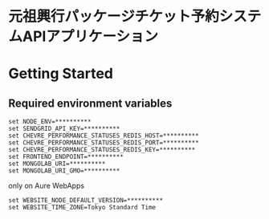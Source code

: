 # 元祖興行パッケージチケット予約システムAPIアプリケーション

# Getting Started

## Required environment variables
```shell
set NODE_ENV=**********
set SENDGRID_API_KEY=**********
set CHEVRE_PERFORMANCE_STATUSES_REDIS_HOST=**********
set CHEVRE_PERFORMANCE_STATUSES_REDIS_PORT=**********
set CHEVRE_PERFORMANCE_STATUSES_REDIS_KEY=**********
set FRONTEND_ENDPOINT=**********
set MONGOLAB_URI=**********
set MONGOLAB_URI_GMO=**********
```
only on Aure WebApps
```shell
set WEBSITE_NODE_DEFAULT_VERSION=**********
set WEBSITE_TIME_ZONE=Tokyo Standard Time
```